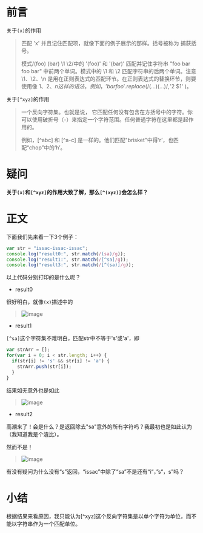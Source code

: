# 前言
关于`(x)`的作用
>匹配 'x' 并且记住匹配项，就像下面的例子展示的那样。括号被称为 捕获括号。
>
>模式/(foo) (bar) \1 \2/中的 '(foo)' 和 '(bar)' 匹配并记住字符串 "foo bar foo bar" 中前两个单词。模式中的 \1 和 \2 匹配字符串的后两个单词。注意 \1、\2、\n 是用在正则表达式的匹配环节。在正则表达式的替换环节，则要使用像 $1、$2、$n 这样的语法，例如，'bar foo'.replace( /(...) (...)/, '$2 $1' )。

关于`[^xyz]`的作用
>一个反向字符集。也就是说， 它匹配任何没有包含在方括号中的字符。你可以使用破折号（-）来指定一个字符范围。任何普通字符在这里都是起作用的。
>
>例如，[^abc] 和 [^a-c] 是一样的。他们匹配"brisket"中得‘r’，也匹配“chop”中的‘h’。

# 疑问
**关于`(x)`和`[^xyz]`的作用大致了解，那么`[^(xyz)]`会怎么样？**

# 正文
下面我们先来看一下3个例子：
```javascript
var str = "issac-issac-issac";
console.log("result0:", str.match(/(sa)/g));
console.log("result1:", str.match(/[^sa]/g));
console.log("result3:", str.match(/[^(sa)]/g));
```
以上代码分别打印的是什么呢？

- result0

很好明白，就像`(x)`描述中的
>![image](https://user-images.githubusercontent.com/25907273/35186647-3e0283f2-fe52-11e7-88f6-b492e1d5db1b.png)

- result1

`[^sa]`这个字符集不难明白，匹配str中不等于's'或'a'，即
```javascript
var strArr = [];
for(var i = 0; i < str.length; i++) {
  if(str[i] != 's' && str[i] != 'a') {
    strArr.push(str[i]);
  }
}
```
结果如无意外也是如此
>![image](https://user-images.githubusercontent.com/25907273/35186861-47318546-fe56-11e7-86cc-1aa634ea68e9.png)


- result2

高潮来了！会是什么？是返回除去"sa"意外的所有字符吗？我最初也是如此认为（我知道我是个渣比）。

然而不是！

>![image](https://user-images.githubusercontent.com/25907273/35186883-86eda2b4-fe56-11e7-9e31-85179e0eeeb8.png)

有没有疑问为什么没有“s”返回，“issac”中除了“sa”不是还有“i“，”s“，s”吗？

# 小结
根据结果来看原因，我只能认为[^xyz]这个反向字符集是以单个字符为单位，而不能以字符串作为一个匹配单位。


